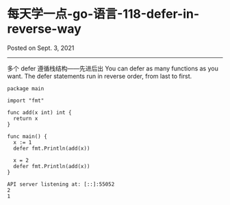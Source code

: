 # 每天学一点-go-语言-118-defer-in-reverse-way

Posted on Sept. 3, 2021

---

多个 defer 遵循栈结构——先进后出
You can defer as many functions as you want. The defer statements run in reverse order, from last to first.

```
package main

import "fmt"

func add(x int) int {
  return x
}

func main() {
  x := 1
  defer fmt.Println(add(x))

  x = 2
  defer fmt.Println(add(x))
}
```

```
API server listening at: [::]:55052
2
1
```

